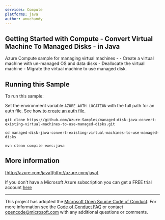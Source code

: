 ```yaml
---
services: Compute
platforms: java
author: anuchandy
---
```


## Getting Started with Compute - Convert Virtual Machine To Managed Disks - in Java ##


  Azure Compute sample for managing virtual machines -
    - Create a virtual machine with un-managed OS and data disks
    - Deallocate the virtual machine
    - Migrate the virtual machine to use managed disk.
 

## Running this Sample ##

To run this sample:

Set the environment variable `AZURE_AUTH_LOCATION` with the full path for an auth file. See [how to create an auth file](https://github.com/Azure/azure-sdk-for-java/blob/master/AUTH.md).

    git clone https://github.com/Azure-Samples/managed-disk-java-convert-existing-virtual-machines-to-use-managed-disks.git

    cd managed-disk-java-convert-existing-virtual-machines-to-use-managed-disks

    mvn clean compile exec:java

## More information ##

[http://azure.com/java](http://azure.com/java)

If you don't have a Microsoft Azure subscription you can get a FREE trial account [here](http://go.microsoft.com/fwlink/?LinkId=330212)

---

This project has adopted the [Microsoft Open Source Code of Conduct](https://opensource.microsoft.com/codeofconduct/). For more information see the [Code of Conduct FAQ](https://opensource.microsoft.com/codeofconduct/faq/) or contact [opencode@microsoft.com](mailto:opencode@microsoft.com) with any additional questions or comments.